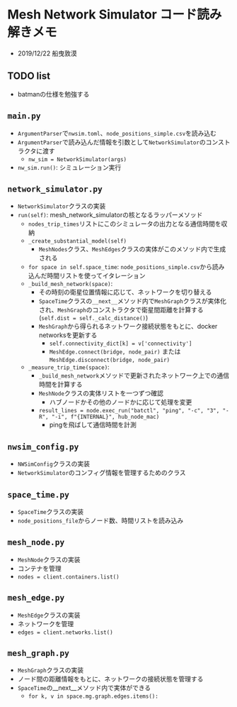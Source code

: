 # Mesh Network Simulator コード読み解きメモ

- 2019/12/22 船曳敦漠

## TODO list
- batmanの仕様を勉強する

## `main.py`
- `ArgumentParser`で`nwsim.toml`、`node_positions_simple.csv`を読み込む
- `ArgumentParser`で読み込んだ情報を引数として`NetworkSimulator`のコンストラクタに渡す
    - `nw_sim = NetworkSimulator(args)`
- `nw_sim.run()`: シミュレーション実行

## `network_simulator.py`
- `NetworkSimulator`クラスの実装
- `run(self)`: mesh_network_simulatorの核となるラッパーメソッド
    - `nodes_trip_times`リストにこのシミュレータの出力となる通信時間を収納
    - `_create_substantial_model(self)`
        - `MeshNodes`クラス、`MeshEdges`クラスの実体がこのメソッド内で生成される
    - `for space in self.space_time`: `node_positions_simple.csv`から読み込んだ時間リストを使ってイタレーション
    - `_build_mesh_network(space)`:
        - その時刻の衛星位置情報に応じて、ネットワークを切り替える
        - `SpaceTime`クラスの`__next__`メソッド内で`MeshGraph`クラスが実体化され、`MeshGraph`のコンストラクタで衛星間距離を計算する(`self.dist = self._calc_distance()`)
        - `MeshGraph`から得られるネットワーク接続状態をもとに、docker networksを更新する
            - `self.connectivity_dict[k] = v['connectivity']`
            - `MeshEdge.connect(bridge, node_pair)` または `MeshEdge.disconnect(bridge, node_pair)`
    - `_measure_trip_time(space)`:
        - `_build_mesh_network`メソッドで更新されたネットワーク上での通信時間を計算する
        - `MeshNode`クラスの実体リストを一つずつ確認
            - ハブノードかその他のノードかに応じて処理を変更
        - `result_lines = node.exec_run("batctl", "ping", "-c", "3", "-R", "-i", f"{INTERNAL}", hub_node_mac)`
            - pingを飛ばして通信時間を計測

## `nwsim_config.py`
- `NWSimConfig`クラスの実装
- `NetworkSimulator`のコンフィグ情報を管理するためのクラス

## `space_time.py`
- `SpaceTime`クラスの実装
- `node_positions_file`からノード数、時間リストを読み込み

## `mesh_node.py`
- `MeshNode`クラスの実装
- コンテナを管理
- `nodes = client.containers.list()`

## `mesh_edge.py`
- `MeshEdge`クラスの実装
- ネットワークを管理
- `edges = client.networks.list()`

## `mesh_graph.py`
- `MeshGraph`クラスの実装
- ノード間の距離情報をもとに、ネットワークの接続状態を管理する
- `SpaceTime`の__next__メソッド内で実体ができる
    - `for k, v in space.mg.graph.edges.items():`
